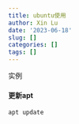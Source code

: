 ```yaml
---
title: ubuntu使用
author: Xin Lu
date: '2023-06-18'
slug: []
categories: []
tags: []
---
```


实例

#### 更新apt

```
apt update
```

